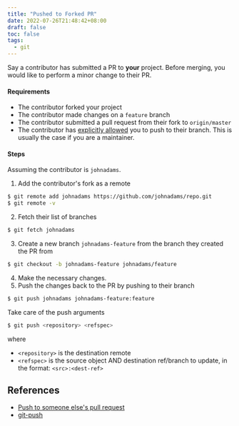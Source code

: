 ```yaml
---
title: "Pushed to Forked PR"
date: 2022-07-26T21:48:42+08:00
draft: false
toc: false
tags:
  - git
---
```


Say a contributor has submitted a PR to **your** project. Before merging, you would
like to perform a minor change to their PR.

#### Requirements

- The contributor forked your project
- The contributor made changes on a `feature` branch
- The contributor submitted a pull request from their fork to `origin/master`
- The contributor has [explicitly
  allowed](https://stackoverflow.com/questions/20928727/adding-commits-to-another-persons-pull-request-on-github)
  you to push to their branch. This is usually the case if you are a maintainer.

#### Steps

Assuming the contributor is `johnadams`.

1. Add the contributor's fork as a remote

```bash
$ git remote add johnadams https://github.com/johnadams/repo.git
$ git remote -v
```

2. Fetch their list of branches

```bash
$ git fetch johnadams
```

3. Create a new branch `johnadams-feature` from the branch they created the PR
   from

```bash
$ git checkout -b johnadams-feature johnadams/feature
```

4. Make the necessary changes.
5. Push the changes back to the PR by pushing to their branch

```bash
$ git push johnadams johnadams-feature:feature
```

Take care of the push arguments

```bash
$ git push <repository> <refspec>
```

where

- `<repository>` is the destination remote
- `<refspec>` is the source object AND destination ref/branch to update, in the
  format: `<src>:<dest-ref>`

## References

- [Push to someone else's pull request](https://gist.github.com/wtbarnes/56b942641d314522094d312bbaf33a81)
- [git-push](https://git-scm.com/docs/git-push)
